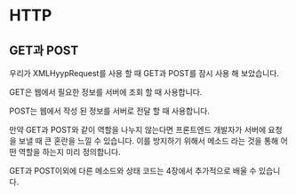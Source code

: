 # HTTP

## GET과 POST

우리가 XMLHyypRequest를 사용 할 때 GET과 POST를 잠시 사용 해 보았습니다.

GET은 웹에서 필요한 정보를 서버에 조회 할 때 사용합니다.

POST는 웹에서 작성 된 정보를 서버로 전달 할 때 사용합니다.

만약 GET과 POST와 같이 역할을 나누지 않는다면 프론트엔드 개발자가 서버에 요청을 보낼 때 큰 혼란을 느낄 수 있습니다. 이를 방지하기 위해서 메소드 라는 것을 통해 어떤 역할을 하는지 미리 정의합니다.

GET과 POST이외에 다른 메소드와 상태 코드는 4장에서 추가적으로 배울 수 있습니다.
